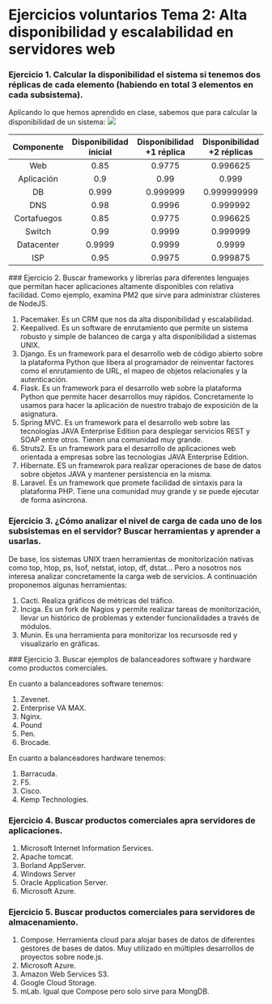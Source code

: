 # Ejercicios voluntarios Tema 2: Alta disponibilidad y escalabilidad en servidores web

### Ejercicio 1. Calcular la disponibilidad el sistema si tenemos dos réplicas de cada elemento (habiendo en total 3 elementos en cada subsistema).

Aplicando lo que hemos aprendido en clase, sabemos que para calcular la disponibilidad de un sistema:
![](https://latex.codecogs.com/gif.latex?A_{s}&space;=&space;A_{cn-1}&space;&plus;&space;(1-&space;A_{cn-1})*A_{cn})

|  Componente 	| Disponibilidad inicial 	| Disponibilidad +1 réplica 	| Disponibilidad +2 réplicas 	|
|:-----------:	|:----------------------:	|:-------------------------:	|:--------------------------:	|
| Web         	|          0.85          	|           0.9775          	|          0.996625          	|
| Aplicación  	|           0.9          	|            0.99           	|            0.999           	|
| DB          	|          0.999         	|          0.999999         	|         0.999999999        	|
| DNS         	|          0.98          	|           0.9996          	|          0.999992          	|
| Cortafuegos 	|          0.85          	|           0.9775          	|          0.996625          	|
| Switch      	|          0.99          	|           0.9999          	|          0.999999          	|
| Datacenter  	|         0.9999         	|           0.9999          	|           0.9999           	|
| ISP         	|          0.95          	|           0.9975          	|          0.999875          	|



### Ejercicio 2. Buscar frameworks y librerías para diferentes lenguajes que permitan hacer aplicaciones altamente disponibles con relativa facilidad. Como ejemplo, examina PM2 que sirve para administrar clústeres de NodeJS.

1. Pacemaker. Es un CRM que nos da alta disponibilidad y escalabilidad.
2. Keepalived. Es un software de enrutamiento que permite un sistema robusto y simple de balanceo de carga y alta disponibilidad a sistemas UNIX.
3. Django. Es un framework para el desarrollo web de código abierto sobre la plataforma Python que libera al programador de reinventar factores como el enrutamiento de URL, el mapeo de objetos relacionales y la autenticación. 
4. Flask. Es un framework para el desarrollo web sobre la plataforma Python que permite hacer desarrollos muy rápidos. Concretamente lo usamos para hacer la aplicación de nuestro trabajo de exposición de la asignatura.
5. Spring MVC. Es un framework para el desarrollo web sobre las tecnologías JAVA Enterprise Edition para desplegar servicios REST y SOAP entre otros. Tienen una comunidad muy grande.
6. Struts2. Es un framework para el desarrollo de aplicaciones web orientada a empresas sobre las tecnologías JAVA Enterprise Edition.
7. Hibernate. ES un framewrok para realizar operaciones de base de datos sobre objetos JAVA y mantener persistencia en la misma.
8. Laravel. Es un framework que promete facilidad de sintaxis para la plataforma PHP. Tiene una comunidad muy grande y se puede ejecutar de forma asíncrona.


### Ejercicio 3. ¿Cómo analizar el nivel de carga de cada uno de los subsistemas en el servidor? Buscar herramientas y aprender a usarlas.

De base, los sistemas UNIX traen herramientas de monitorización nativas como top, htop, ps, lsof, netstat, iotop, df, dstat...
Pero a nosotros nos interesa analizar concretamente la carga web de servicios. A continuación proponemos algunas herramientas:

1. Cacti. Realiza gráficos de métricas del tráfico.
2. Inciga. Es un fork de Nagios y permite realizar tareas de monitorización, llevar un histórico de problemas y extender funcionalidades a través de módulos.
3. Munin. Es una herramienta para monitorizar los recursosde red y visualizarlo en gráficas. 



### Ejercicio 3. Buscar ejemplos de balanceadores software y hardware como productos comerciales.

En cuanto a balanceadores software tenemos:
1. Zevenet.
2. Enterprise VA MAX.
3. Nginx.
4. Pound
5. Pen.
6. Brocade.

En cuanto a balanceadores hardware tenemos:
1. Barracuda.
2. F5.
3. Cisco.
4. Kemp Technologies.


### Ejercicio 4. Buscar productos comerciales apra servidores de aplicaciones.

1. Microsoft Internet Information Services.
2. Apache tomcat.
3. Borland AppServer.
4. Windows Server
5. Oracle Application Server.
6. Microsoft Azure.


### Ejercicio 5. Buscar productos comerciales para servidores de almacenamiento.

1. Compose. Herramienta cloud para alojar bases de datos de diferentes gestores de bases de datos. Muy utilizado en múltiples desarrollos de proyectos sobre node.js.
2. Microsoft Azure. 
3. Amazon Web Services S3.
4. Google Cloud Storage.
5. mLab. Igual que Compose pero solo sirve para MongDB.
